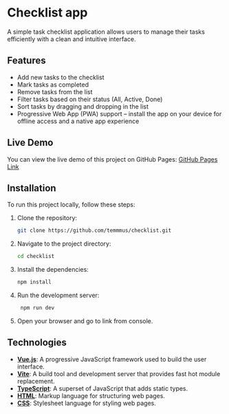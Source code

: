 # Checklist app

A simple task checklist application allows users to manage their tasks efficiently with a clean and intuitive interface.

## Features

- Add new tasks to the checklist
- Mark tasks as completed
- Remove tasks from the list
- Filter tasks based on their status (All, Active, Done)
- Sort tasks by dragging and dropping in the list
- Progressive Web App (PWA) support – install the app on your device for offline access and a native app experience

## Live Demo

You can view the live demo of this project on GitHub Pages: [GitHub Pages Link](https://temmmus.github.io/checklist)

## Installation

To run this project locally, follow these steps:

1. Clone the repository:
   ```bash
   git clone https://github.com/temmmus/checklist.git
   ```
2. Navigate to the project directory:
   ```bash
   cd checklist
   ```
3. Install the dependencies:
   ```bash
   npm install
   ```
4. Run the development server:
   ```bash
    npm run dev
   ```
5. Open your browser and go to link from console.

## Technologies

- **[Vue.js](https://vuejs.org/)**: A progressive JavaScript framework used to build the user interface.
- **[Vite](https://vitejs.dev/)**: A build tool and development server that provides fast hot module replacement.
- **[TypeScript](https://www.typescriptlang.org/)**: A superset of JavaScript that adds static types.
- **[HTML](https://developer.mozilla.org/en-US/docs/Web/HTML)**: Markup language for structuring web pages.
- **[CSS](https://www.w3.org/Style/CSS/)**: Stylesheet language for styling web pages.
